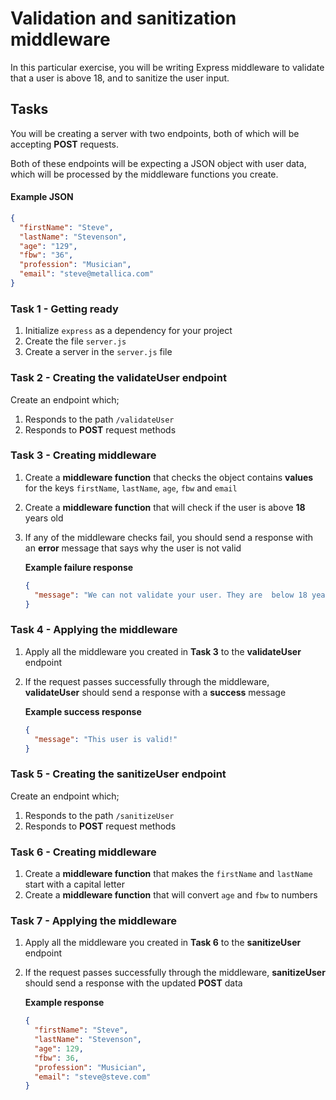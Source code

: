 # Validation and sanitization middleware

In this particular exercise, you will be writing Express middleware to validate that a user is above 18, and to sanitize the user input.

## Tasks

You will be creating a server with two endpoints, both of which will be accepting **POST** requests.

Both of these endpoints will be expecting a JSON object with user data, which will be processed by the middleware functions you create.

#### Example JSON

```json
{
  "firstName": "Steve",
  "lastName": "Stevenson",
  "age": "129",
  "fbw": "36",
  "profession": "Musician",
  "email": "steve@metallica.com"
}
```

### Task 1 - Getting ready

1. Initialize `express` as a dependency for your project
2. Create the file `server.js`
3. Create a server in the `server.js` file

### Task 2 - Creating the validateUser endpoint

Create an endpoint which;

1. Responds to the path `/validateUser`
2. Responds to **POST** request methods

### Task 3 - Creating middleware

1. Create a **middleware function** that checks the object contains **values** for the keys `firstName`, `lastName`, `age`, `fbw` and `email`
2. Create a **middleware function** that will check if the user is above **18** years old
3. If any of the middleware checks fail, you should send a response with an **error** message that says why the user is not valid

   **Example failure response**

   ```json
   {
     "message": "We can not validate your user. They are  below 18 years of age"
   }
   ```

### Task 4 - Applying the middleware

1. Apply all the middleware you created in **Task 3** to the **validateUser** endpoint

2. If the request passes successfully through the middleware, **validateUser** should send a response with a **success** message

   **Example success response**

   ```json
   {
     "message": "This user is valid!"
   }
   ```

### Task 5 - Creating the sanitizeUser endpoint

Create an endpoint which;

1. Responds to the path `/sanitizeUser`
2. Responds to **POST** request methods

### Task 6 - Creating middleware

1. Create a **middleware function** that makes the `firstName` and `lastName` start with a capital letter
2. Create a **middleware function** that will convert `age` and `fbw` to numbers

### Task 7 - Applying the middleware

1. Apply all the middleware you created in **Task 6** to the **sanitizeUser** endpoint

2. If the request passes successfully through the middleware, **sanitizeUser** should send a response with the updated **POST** data

   **Example response**

   ```json
   {
     "firstName": "Steve",
     "lastName": "Stevenson",
     "age": 129,
     "fbw": 36,
     "profession": "Musician",
     "email": "steve@steve.com"
   }
   ```
